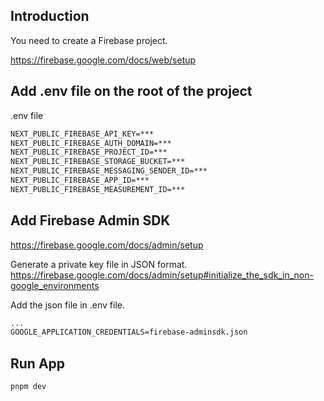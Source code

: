 ## Introduction

You need to create a Firebase project.

https://firebase.google.com/docs/web/setup

## Add .env file on the root of the project

.env file

```txt
NEXT_PUBLIC_FIREBASE_API_KEY=***
NEXT_PUBLIC_FIREBASE_AUTH_DOMAIN=***
NEXT_PUBLIC_FIREBASE_PROJECT_ID=***
NEXT_PUBLIC_FIREBASE_STORAGE_BUCKET=***
NEXT_PUBLIC_FIREBASE_MESSAGING_SENDER_ID=***
NEXT_PUBLIC_FIREBASE_APP_ID=***
NEXT_PUBLIC_FIREBASE_MEASUREMENT_ID=***
```

## Add Firebase Admin SDK

https://firebase.google.com/docs/admin/setup

Generate a private key file in JSON format.
https://firebase.google.com/docs/admin/setup#initialize_the_sdk_in_non-google_environments

Add the json file in .env file.

```txt
...
GOOGLE_APPLICATION_CREDENTIALS=firebase-adminsdk.json
```

## Run App

```sh
pnpm dev
```

